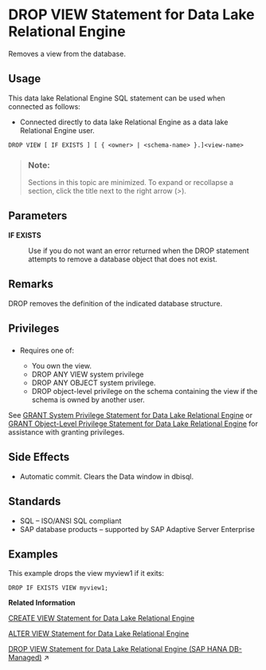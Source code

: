 <!-- loio10a78b1d3ba748e8a3c096e90207a128 -->

# DROP VIEW Statement for Data Lake Relational Engine

Removes a view from the database.



<a name="loio10a78b1d3ba748e8a3c096e90207a128__section_azh_5fj_znb"/>

## Usage

This data lake Relational Engine SQL statement can be used when connected as follows:

-   Connected directly to data lake Relational Engine as a data lake Relational Engine user.



```
DROP VIEW [ IF EXISTS ] [ { <owner> | <schema-name> }.]<view-name>
```



> ### Note:  
> Sections in this topic are minimized. To expand or recollapse a section, click the title next to the right arrow \(*\>*\).



<a name="loio10a78b1d3ba748e8a3c096e90207a128__drop_view_param1"/>

## Parameters


<dl>
<dt><b>

IF EXISTS

</b></dt>
<dd>

Use if you do not want an error returned when the DROP statement attempts to remove a database object that does not exist.



</dd>
</dl>



<a name="loio10a78b1d3ba748e8a3c096e90207a128__drop_view_remarks1"/>

## Remarks

DROP removes the definition of the indicated database structure.



<a name="loio10a78b1d3ba748e8a3c096e90207a128__drop_view_priv1"/>

## Privileges



### 

-   Requires one of:

    -   You own the view.
    -   DROP ANY VIEW system privilege
    -   DROP ANY OBJECT system privilege.
    -   DROP object-level privilege on the schema containing the view if the schema is owned by another user.


See [GRANT System Privilege Statement for Data Lake Relational Engine](grant-system-privilege-statement-for-data-lake-relational-engine-a3dfcb0.md) or [GRANT Object-Level Privilege Statement for Data Lake Relational Engine](grant-object-level-privilege-statement-for-data-lake-relational-engine-a3e154f.md) for assistance with granting privileges.



<a name="loio10a78b1d3ba748e8a3c096e90207a128__drop_view_sideffect1"/>

## Side Effects

-   Automatic commit. Clears the Data window in dbisql.



<a name="loio10a78b1d3ba748e8a3c096e90207a128__drop_view_standards1"/>

## Standards

-   SQL – ISO/ANSI SQL compliant
-   SAP database products – supported by SAP Adaptive Server Enterprise



<a name="loio10a78b1d3ba748e8a3c096e90207a128__drop_view_examples1"/>

## Examples

This example drops the view myview1 if it exits:

```
DROP IF EXISTS VIEW myview1;
```

**Related Information**  


[CREATE VIEW Statement for Data Lake Relational Engine](create-view-statement-for-data-lake-relational-engine-a61a051.md "Creates a view on the database. Views are used to give a different perspective on the data even though it is not stored that way.")

[ALTER VIEW Statement for Data Lake Relational Engine](alter-view-statement-for-data-lake-relational-engine-a613cd2.md "Replaces a view definition with a modified version.")

[DROP VIEW Statement for Data Lake Relational Engine (SAP HANA DB-Managed)](https://help.sap.com/viewer/a898e08b84f21015969fa437e89860c8/2024_3_QRC/en-US/3c389d94400946ca86449766a70a2877.html "Removes a view from the database.") :arrow_upper_right:


